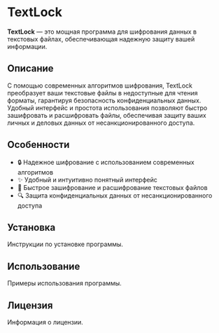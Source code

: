 # TextLock

**TextLock** — это мощная программа для шифрования данных в текстовых файлах, обеспечивающая надежную защиту вашей информации.

## Описание

С помощью современных алгоритмов шифрования, TextLock преобразует ваши текстовые файлы в недоступные для чтения форматы, гарантируя безопасность конфиденциальных данных. Удобный интерфейс и простота использования позволяют быстро зашифровать и расшифровать файлы, обеспечивая защиту ваших личных и деловых данных от несанкционированного доступа.

## Особенности

- 🔒 Надежное шифрование с использованием современных алгоритмов
- ✨ Удобный и интуитивно понятный интерфейс
- 📂 Быстрое зашифрование и расшифрование текстовых файлов
- 🔍 Защита конфиденциальных данных от несанкционированного доступа

## Установка

Инструкции по установке программы.

## Использование

Примеры использования программы.

## Лицензия

Информация о лицензии.
